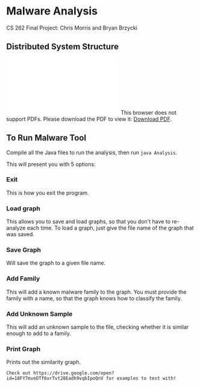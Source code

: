 # Malware Analysis

CS 262 Final Project: Chris Morris and Bryan Brzycki

## Distributed System Structure

<object data="Malware-Analysis-Distributed-Block-Diagram.pdf" type="application/pdf" width="700px" height="700px">
    <embed src="Malware-Analysis-Distributed-Block-Diagram.pdf">
        This browser does not support PDFs. Please download the PDF to view it: <a href="Malware-Analysis-Distributed-Block-Diagram.pdf">Download PDF</a>.</p>
    </embed>
</object>

## To Run Malware Tool

Compile all the Java files to run the analysis, then run `java Analysis`.

This will present you with 5 options:

### Exit

This is how you exit the program.

### Load graph

This allows you to save and load graphs, so that you don't have to re-analyze each time. To load a graph, just give the file name of the graph that was saved.

### Save Graph

Will save the graph to a given file name.

### Add Family

This will add a known malware family to the graph. You must provide the family with a name, so that the graph knows how to classify the family.

### Add Unknown Sample

This will add an unknown sample to the file, checking whether it is similar enough to add to a family.

### Print Graph

Prints out the similarity graph.

	Check out https://drive.google.com/open?id=18FY7mveDTf6xrTvt28Eadh9vqbIpoQnV for examples to test with!
